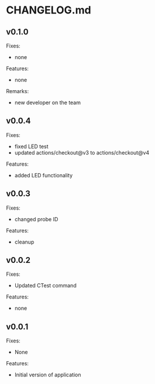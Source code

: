 # CHANGELOG.md

## v0.1.0

Fixes:

- none

Features:

- none

Remarks:

- new developer on the team

## v0.0.4

Fixes:

- fixed LED test
- updated actions/checkout@v3 to actions/checkout@v4

Features:

- added LED functionality

## v0.0.3

Fixes:

- changed probe ID

Features:

- cleanup

## v0.0.2

Fixes:

- Updated CTest command

Features:

- none

## v0.0.1

Fixes:

- None

Features:

- Initial version of application
